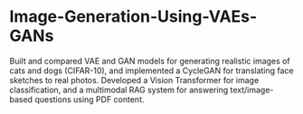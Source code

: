 # Image-Generation-Using-VAEs-GANs
Built and compared VAE and GAN models for generating realistic images of cats and dogs (CIFAR-10), and  implemented a CycleGAN for translating face sketches to real photos. Developed a Vision Transformer for image  classification, and a multimodal RAG system for answering text/image-based questions using PDF content.  
